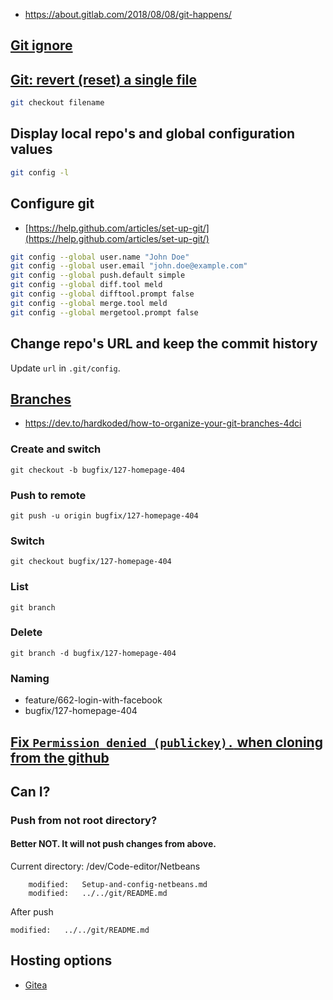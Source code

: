 * https://about.gitlab.com/2018/08/08/git-happens/

## [Git ignore](Git-ignore)

## [Git: revert (reset) a single file](https://www.norbauer.com/rails-consulting/notes/git-revert-reset-a-single-file)

```bash
git checkout filename
```

## Display local repo's and global configuration values 

```bash
git config -l
```

## Configure git
* [https://help.github.com/articles/set-up-git/](https://help.github.com/articles/set-up-git/)

```bash
git config --global user.name "John Doe"
git config --global user.email "john.doe@example.com"
git config --global push.default simple
git config --global diff.tool meld
git config --global difftool.prompt false
git config --global merge.tool meld
git config --global mergetool.prompt false
```

## Change repo's URL and keep the commit history
Update `url` in `.git/config`.

## [Branches](https://github.com/Kunena/Kunena-Forum/wiki/Create-a-new-branch-with-git-and-manage-branches)
* https://dev.to/hardkoded/how-to-organize-your-git-branches-4dci

### Create and switch

```shell
git checkout -b bugfix/127-homepage-404
```

### Push to remote

```shell
git push -u origin bugfix/127-homepage-404
```

### Switch

```shell
git checkout bugfix/127-homepage-404
```

### List

```shell
git branch
```

### Delete

```shell
git branch -d bugfix/127-homepage-404
```

### Naming
* feature/662-login-with-facebook
* bugfix/127-homepage-404


## [Fix `Permission denied (publickey).` when cloning from the github](Setup-git-ssh-key.md)

## Can I?

### Push from not root directory?

#### Better NOT. It will not push changes from above.

Current directory: /dev/Code-editor/Netbeans

```shell
	modified:   Setup-and-config-netbeans.md
	modified:   ../../git/README.md
```
After push

```shell
modified:   ../../git/README.md
```

## Hosting options

* [Gitea](https://try.gitea.io/)
